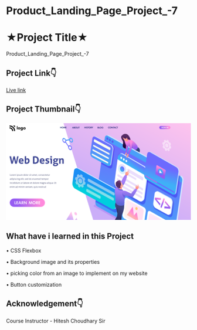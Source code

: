 # Product_Landing_Page_Project_-7

# ★Project Title★

Product_Landing_Page_Project_-7


## Project Link👇

[Live link](https://moonlit-llama-0bb5f4.netlify.app)

## Project Thumbnail👇

![thumbnail](https://github.com/webdevankur/WebDesign_Landing_Page_Project_8/blob/main/thumbnail.png)


## What have i learned in this Project
•	CSS Flexbox

•	Background image and its properties

•	picking color from an image to implement on my website

•	Button customization

## Acknowledgement👇

Course Instructor - Hitesh Choudhary Sir
